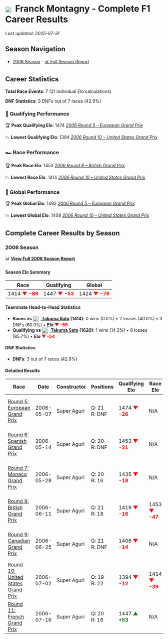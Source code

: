 # <img src="https://upload.wikimedia.org/wikipedia/commons/c/c3/Flag_of_France.svg" alt="France" width="20" height="auto" style="vertical-align: middle; margin-right: 5px;" onerror="this.outerHTML='🇫🇷'; this.style.marginRight='5px';"/> Franck Montagny - Complete F1 Career Results

*Last updated: 2025-07-31*

## Season Navigation

- [2006 Season](#2006-season) - [📊 Full Season Report](../seasons/2006-season-report)

## Career Statistics

**Total Race Events**: 7 (21 individual Elo calculations)

**DNF Statistics**: 3 DNFs out of 7 races (42.9%)

### 🏁 Qualifying Performance

🏆 **Peak Qualifying Elo**: 1474
   *[2006 Round 5 – European Grand Prix](../seasons/2006-season-report#round-5-european-grand-prix)*

📉 **Lowest Qualifying Elo**: 1394
   *[2006 Round 10 – United States Grand Prix](../seasons/2006-season-report#round-10-united-states-grand-prix)*

### 🏎️ Race Performance

🏆 **Peak Race Elo**: 1453
   *[2006 Round 8 – British Grand Prix](../seasons/2006-season-report#round-8-british-grand-prix)*

📉 **Lowest Race Elo**: 1414
   *[2006 Round 10 – United States Grand Prix](../seasons/2006-season-report#round-10-united-states-grand-prix)*

### 🌟 Global Performance

🏆 **Peak Global Elo**: 1492
   *[2006 Round 5 – European Grand Prix](../seasons/2006-season-report#round-5-european-grand-prix)*

📉 **Lowest Global Elo**: 1408
   *[2006 Round 10 – United States Grand Prix](../seasons/2006-season-report#round-10-united-states-grand-prix)*


## Complete Career Results by Season

### 2006 Season

📊 **[View Full 2006 Season Report](../seasons/2006-season-report)**

#### Season Elo Summary

| Race | Qualifying | Global |
|------|------------|--------|
| 1414 **<span style="color: red;">▼ -86</span>** | 1447 **<span style="color: red;">▼ -53</span>** | 1424 **<span style="color: red;">▼ -76</span>** |

#### Teammate Head-to-Head Statistics

- **Races vs [<img src="https://upload.wikimedia.org/wikipedia/commons/9/9e/Flag_of_Japan.svg" alt="Japan" width="20" height="auto" style="vertical-align: middle; margin-right: 5px;" onerror="this.outerHTML='🇯🇵'; this.style.marginRight='5px';"/> Takuma Sato](takuma-sato) (1414)**: 0 wins (0.0%) • 2 losses (40.0%) • 3 DNFs (60.0%) • **Elo **<span style="color: red;">▼ -86</span>****
- **Qualifying vs [<img src="https://upload.wikimedia.org/wikipedia/commons/9/9e/Flag_of_Japan.svg" alt="Japan" width="20" height="auto" style="vertical-align: middle; margin-right: 5px;" onerror="this.outerHTML='🇯🇵'; this.style.marginRight='5px';"/> Takuma Sato](takuma-sato) (1620)**: 1 wins (14.3%) • 6 losses (85.7%) • **Elo **<span style="color: red;">▼ -54</span>****


#### DNF Statistics

- **DNFs**: 3 out of 7 races (42.9%)

#### Detailed Results

| Race | Date | Constructor | Positions | Qualifying Elo | Race Elo | Global Elo | Teammate |
|------|------|-------------|-----------|----------------|----------|------------|----------|
| [Round 5: European Grand Prix](../seasons/2006-season-report#round-5-european-grand-prix) | 2006-05-07 | Super Aguri | Q: 21<br/>R: DNF | 1474 **<span style="color: red;">▼ -26</span>** | N/A | 1492 **<span style="color: red;">▼ -8</span>** | [<img src="https://upload.wikimedia.org/wikipedia/commons/9/9e/Flag_of_Japan.svg" alt="Japan" width="20" height="auto" style="vertical-align: middle; margin-right: 5px;" onerror="this.outerHTML='🇯🇵'; this.style.marginRight='5px';"/> Takuma Sato](takuma-sato)<br/>Q: 20<br/>R: DNF |
| [Round 6: Spanish Grand Prix](../seasons/2006-season-report#round-6-spanish-grand-prix) | 2006-05-14 | Super Aguri | Q: 20<br/>R: DNF | 1453 **<span style="color: red;">▼ -21</span>** | N/A | 1486 **<span style="color: red;">▼ -6</span>** | [<img src="https://upload.wikimedia.org/wikipedia/commons/9/9e/Flag_of_Japan.svg" alt="Japan" width="20" height="auto" style="vertical-align: middle; margin-right: 5px;" onerror="this.outerHTML='🇯🇵'; this.style.marginRight='5px';"/> Takuma Sato](takuma-sato)<br/>Q: 19<br/>R: 17 |
| [Round 7: Monaco Grand Prix](../seasons/2006-season-report#round-7-monaco-grand-prix) | 2006-05-28 | Super Aguri | Q: 20<br/>R: 16 | 1435 **<span style="color: red;">▼ -18</span>** | N/A | 1481 **<span style="color: red;">▼ -5</span>** | [<img src="https://upload.wikimedia.org/wikipedia/commons/9/9e/Flag_of_Japan.svg" alt="Japan" width="20" height="auto" style="vertical-align: middle; margin-right: 5px;" onerror="this.outerHTML='🇯🇵'; this.style.marginRight='5px';"/> Takuma Sato](takuma-sato)<br/>Q: 19<br/>R: DNF |
| [Round 8: British Grand Prix](../seasons/2006-season-report#round-8-british-grand-prix) | 2006-06-11 | Super Aguri | Q: 21<br/>R: 18 | 1419 **<span style="color: red;">▼ -16</span>** | 1453 **<span style="color: red;">▼ -47</span>** | 1443 **<span style="color: red;">▼ -38</span>** | [<img src="https://upload.wikimedia.org/wikipedia/commons/9/9e/Flag_of_Japan.svg" alt="Japan" width="20" height="auto" style="vertical-align: middle; margin-right: 5px;" onerror="this.outerHTML='🇯🇵'; this.style.marginRight='5px';"/> Takuma Sato](takuma-sato)<br/>Q: 20<br/>R: 17 |
| [Round 9: Canadian Grand Prix](../seasons/2006-season-report#round-9-canadian-grand-prix) | 2006-06-25 | Super Aguri | Q: 21<br/>R: DNF | 1406 **<span style="color: red;">▼ -14</span>** | N/A | 1439 **<span style="color: red;">▼ -4</span>** | [<img src="https://upload.wikimedia.org/wikipedia/commons/9/9e/Flag_of_Japan.svg" alt="Japan" width="20" height="auto" style="vertical-align: middle; margin-right: 5px;" onerror="this.outerHTML='🇯🇵'; this.style.marginRight='5px';"/> Takuma Sato](takuma-sato)<br/>Q: 20<br/>R: 15 |
| [Round 10: United States Grand Prix](../seasons/2006-season-report#round-10-united-states-grand-prix) | 2006-07-02 | Super Aguri | Q: 19<br/>R: 22 | 1394 **<span style="color: red;">▼ -12</span>** | 1414 **<span style="color: red;">▼ -39</span>** | 1408 **<span style="color: red;">▼ -31</span>** | [<img src="https://upload.wikimedia.org/wikipedia/commons/9/9e/Flag_of_Japan.svg" alt="Japan" width="20" height="auto" style="vertical-align: middle; margin-right: 5px;" onerror="this.outerHTML='🇯🇵'; this.style.marginRight='5px';"/> Takuma Sato](takuma-sato)<br/>Q: 18<br/>R: 14 |
| [Round 11: French Grand Prix](../seasons/2006-season-report#round-11-french-grand-prix) | 2006-07-16 | Super Aguri | Q: 20<br/>R: 16 | 1447 **<span style="color: green;">▲ +53</span>** | N/A | 1424 **<span style="color: green;">▲ +16</span>** | [<img src="https://upload.wikimedia.org/wikipedia/commons/9/9e/Flag_of_Japan.svg" alt="Japan" width="20" height="auto" style="vertical-align: middle; margin-right: 5px;" onerror="this.outerHTML='🇯🇵'; this.style.marginRight='5px';"/> Takuma Sato](takuma-sato)<br/>Q: 21<br/>R: DNF |

